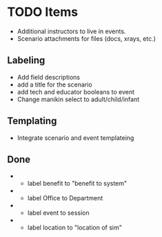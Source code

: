 TODO Items
==========

* Additional instructors to live in events.
* Scenario attachments for files (docs, xrays, etc.)

Labeling
--------

* Add field descriptions
* add a title for the scenario
* add tech and educator booleans to event
* Change manikin select to adult/child/infant

Templating
----------

* Integrate scenario and event templateing

Done
----

* - label benefit to "benefit to system"
* - label Office to Department
* - label event to session
* - label location to "location of sim"
